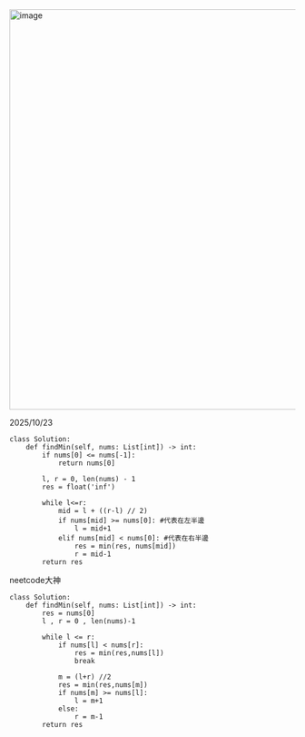 <img width="916" height="704" alt="image" src="https://github.com/user-attachments/assets/deae1f7f-fc0c-45b5-9cdd-1e5dabb09869" />

2025/10/23
```
class Solution:
    def findMin(self, nums: List[int]) -> int:
        if nums[0] <= nums[-1]:
            return nums[0]

        l, r = 0, len(nums) - 1
        res = float('inf')

        while l<=r:
            mid = l + ((r-l) // 2)
            if nums[mid] >= nums[0]: #代表在左半邊
                l = mid+1
            elif nums[mid] < nums[0]: #代表在右半邊
                res = min(res, nums[mid])
                r = mid-1
        return res
```


neetcode大神
```
class Solution:
    def findMin(self, nums: List[int]) -> int:
        res = nums[0]
        l , r = 0 , len(nums)-1

        while l <= r:
            if nums[l] < nums[r]:
                res = min(res,nums[l])
                break
            
            m = (l+r) //2
            res = min(res,nums[m])
            if nums[m] >= nums[l]:
                l = m+1
            else:
                r = m-1
        return res
```
